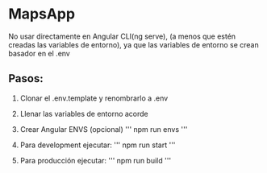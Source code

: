 # MapsApp
No usar directamente en Angular CLI(ng serve), (a menos que estén creadas las variables de entorno), ya que las variables de entorno se crean basador en el .env

## Pasos:
1. Clonar el .env.template y renombrarlo a .env
2. Llenar las variables de entorno acorde
3. Crear Angular ENVS (opcional)
'''
npm run envs
'''

4. Para development ejecutar:
'''
npm run start
'''

5. Para producción ejecutar:
'''
npm run build
'''
